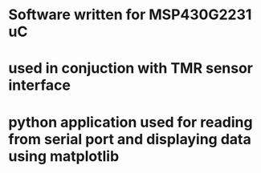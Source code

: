 # Software written for MSP430G2231 uC
# used in conjuction with TMR sensor interface
# python application used for reading from serial port and displaying data using matplotlib
